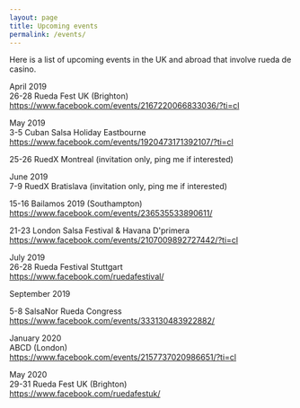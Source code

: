 ```yaml
---
layout: page
title: Upcoming events
permalink: /events/
---
```


Here is a list of upcoming events in the UK and abroad that involve rueda de casino.

April 2019  
26-28 Rueda Fest UK (Brighton)  
<https://www.facebook.com/events/2167220066833036/?ti=cl>

May 2019  
3-5 Cuban Salsa Holiday Eastbourne  
<https://www.facebook.com/events/1920473171392107/?ti=cl>

25-26 RuedX Montreal (invitation only, ping me if interested)

June 2019  
7-9 RuedX Bratislava (invitation only, ping me if interested)

15-16 Bailamos 2019 (Southampton)  
<https://www.facebook.com/events/236535533890611/>

21-23 London Salsa Festival & Havana D'primera  
<https://www.facebook.com/events/2107009892727442/?ti=cl>

July 2019  
26-28 Rueda Festival Stuttgart  
<https://www.facebook.com/ruedafestival/>

September 2019

5-8 SalsaNor Rueda Congress  
<https://www.facebook.com/events/333130483922882/>

January 2020  
ABCD (London)  
<https://www.facebook.com/events/2157737020986651/?ti=cl>

May 2020  
29-31 Rueda Fest UK (Brighton)  
<https://www.facebook.com/ruedafestuk/>
